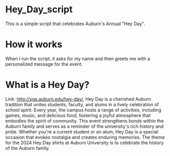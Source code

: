 # Hey_Day_script
This is a simple script that celebrates Auburn's Annual "Hey Day".

# How it works
When I run the script, it asks for my name and then greets me with a personalized message for the event.

# What is a Hey Day?

Link: http://sga.auburn.edu/hey-day/, Hey Day is a cherished Auburn tradition that unites students, faculty, 
and alums in a lively celebration of school spirit. Every year, the campus hosts a range of activities, including 
games, music, and delicious food, fostering a joyful atmosphere that embodies the spirit of community. This event 
strengthens bonds within the Auburn family and serves as a reminder of the university's rich history and pride. 
Whether you're a current student or an alum, Hey Day is a special occasion that evokes nostalgia and creates enduring
memories. The theme for the 2024 Hey Day shirts at Auburn University is to celebrate the history of the Auburn family.
